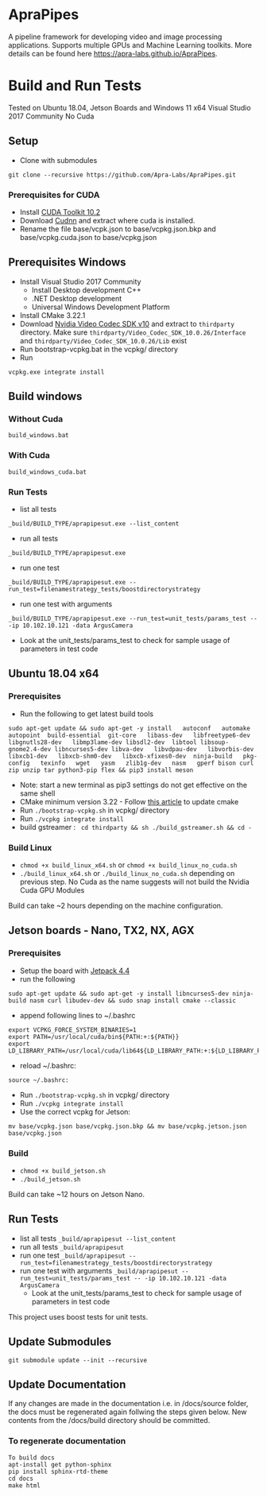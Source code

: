 
# ApraPipes
A pipeline framework for developing video and image processing applications. Supports multiple GPUs and Machine Learning toolkits. More details can be found here https://apra-labs.github.io/ApraPipes.

# Build and Run Tests
Tested on Ubuntu 18.04, Jetson Boards and Windows 11 x64 Visual Studio 2017 Community No Cuda

## Setup
* Clone with submodules
```
git clone --recursive https://github.com/Apra-Labs/ApraPipes.git
```

### Prerequisites for CUDA 
* Install [CUDA Toolkit 10.2](https://developer.nvidia.com/cuda-10.2-download-archive?target_os=Linux&target_arch=x86_64&target_distro=Ubuntu&target_version=1804)
* Download [Cudnn](https://developer.nvidia.com/rdp/cudnn-archive#a-collapse765-102) and extract where cuda is installed.
* Rename the file base/vcpk.json to base/vcpkg.json.bkp and base/vcpkg.cuda.json to base/vcpkg.json



## Prerequisites Windows
* Install Visual Studio 2017 Community 
  * Install Desktop development C++
  * .NET Desktop development
  * Universal Windows Development Platform
* Install CMake 3.22.1
* Download [Nvidia Video Codec SDK v10](https://developer.nvidia.com/designworks/video_codec_sdk/downloads/v10) and extract to `thirdparty` directory. Make sure `thirdparty/Video_Codec_SDK_10.0.26/Interface` and `thirdparty/Video_Codec_SDK_10.0.26/Lib` exist
* Run bootstrap-vcpkg.bat in the vcpkg/ directory
* Run 
```
vcpkg.exe integrate install
```

## Build windows

### Without Cuda
```
build_windows.bat
```

### With Cuda
```
build_windows_cuda.bat
```


### Run Tests
* list all tests
```
_build/BUILD_TYPE/aprapipesut.exe --list_content
```
* run all tests  
```
_build/BUILD_TYPE/aprapipesut.exe
```
* run one test 
```
_build/BUILD_TYPE/aprapipesut.exe --run_test=filenamestrategy_tests/boostdirectorystrategy
```
* run one test with arguments 
```
_build/BUILD_TYPE/aprapipesut.exe --run_test=unit_tests/params_test -- -ip 10.102.10.121 -data ArgusCamera
```
  * Look at the unit_tests/params_test to check for sample usage of parameters in test code


## Ubuntu 18.04 x64
###  Prerequisites 
* Run the following to get latest build tools
```
sudo apt-get update && sudo apt-get -y install   autoconf   automake  autopoint  build-essential  git-core   libass-dev   libfreetype6-dev  libgnutls28-dev   libmp3lame-dev libsdl2-dev  libtool libsoup-gnome2.4-dev libncurses5-dev libva-dev   libvdpau-dev   libvorbis-dev   libxcb1-dev   libxcb-shm0-dev   libxcb-xfixes0-dev  ninja-build   pkg-config   texinfo   wget   yasm   zlib1g-dev   nasm   gperf bison curl zip unzip tar python3-pip flex && pip3 install meson
```  
* Note: start a new terminal as pip3 settings do not get effective on the same shell
* CMake minimum version 3.22 - Follow [this article](https://anglehit.com/how-to-install-the-latest-version-of-cmake-via-command-line/) to update cmake
* Run `./bootstrap-vcpkg.sh` in vcpkg/ directory
* Run `./vcpkg integrate install`
* build gstreamer : ``` cd thirdparty && sh ./build_gstreamer.sh && cd -```
   


### Build Linux

* `chmod +x build_linux_x64.sh` or `chmod +x build_linux_no_cuda.sh`
* `./build_linux_x64.sh` or `./build_linux_no_cuda.sh` depending on previous step. No Cuda as the name suggests will not build the Nvidia Cuda GPU Modules

Build can take ~2 hours depending on the machine configuration.

## Jetson boards - Nano, TX2, NX, AGX

### Prerequisites
* Setup the board with [Jetpack 4.4](https://docs.nvidia.com/sdk-manager/install-with-sdkm-jetson/index.html)
* run the following 
```
sudo apt-get update && sudo apt-get -y install libncurses5-dev ninja-build nasm curl libudev-dev && sudo snap install cmake --classic
```
* append following lines to ~/.bashrc
```
export VCPKG_FORCE_SYSTEM_BINARIES=1
export PATH=/usr/local/cuda/bin${PATH:+:${PATH}}
export LD_LIBRARY_PATH=/usr/local/cuda/lib64${LD_LIBRARY_PATH:+:${LD_LIBRARY_PATH}}
```
* reload ~/.bashrc:
```
source ~/.bashrc:
```
* Run `./bootstrap-vcpkg.sh` in vcpkg/ directory
* Run `./vcpkg integrate install`
* Use the correct vcpkg for Jetson:
```
mv base/vcpkg.json base/vcpkg.json.bkp && mv base/vcpkg.jetson.json base/vcpkg.json
```

### Build
* `chmod +x build_jetson.sh`
* `./build_jetson.sh`

Build can take ~12 hours on Jetson Nano. 

## Run Tests
* list all tests `_build/aprapipesut --list_content`
* run all tests  `_build/aprapipesut`
* run one test `_build/aprapipesut --run_test=filenamestrategy_tests/boostdirectorystrategy`
* run one test with arguments `_build/aprapipesut --run_test=unit_tests/params_test -- -ip 10.102.10.121 -data ArgusCamera`
  * Look at the unit_tests/params_test to check for sample usage of parameters in test code

This project uses boost tests for unit tests.

## Update Submodules
```
git submodule update --init --recursive
```

## Update Documentation
If any changes are made in the documentation i.e. in /docs/source folder, the docs must be regenerated again follwing the steps given below. New contents from the /docs/build directory should be committed.

### To regenerate documentation
```
To build docs
apt-install get python-sphinx 
pip install sphinx-rtd-theme
cd docs
make html
```
